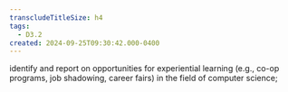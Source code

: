 ```yaml
---
transcludeTitleSize: h4
tags:
  - D3.2
created: 2024-09-25T09:30:42.000-0400
---
```

identify and report on opportunities for experiential learning (e.g., co-op programs, job shadowing, career fairs) in the field of computer science;
